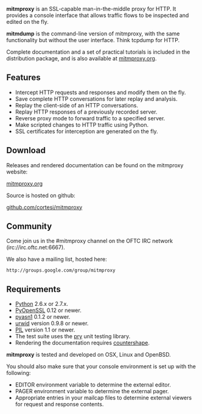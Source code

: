 __mitmproxy__ is an SSL-capable man-in-the-middle proxy for HTTP. It provides a
console interface that allows traffic flows to be inspected and edited on the
fly.

__mitmdump__ is the command-line version of mitmproxy, with the same
functionality but without the user interface. Think tcpdump for HTTP.

Complete documentation and a set of practical tutorials is included in the
distribution package, and is also available at
[mitmproxy.org](http://mitmproxy.org).


Features
--------

- Intercept HTTP requests and responses and modify them on the fly.
- Save complete HTTP conversations for later replay and analysis.
- Replay the client-side of an HTTP conversations.
- Replay HTTP responses of a previously recorded server.
- Reverse proxy mode to forward traffic to a specified server.
- Make scripted changes to HTTP traffic using Python. 
- SSL certificates for interception are generated on the fly.


Download
--------

Releases and rendered documentation can be found on the mitmproxy website:

[mitmproxy.org](http://mitmproxy.org)

Source is hosted on github: 

[github.com/cortesi/mitmproxy](http://github.com/cortesi/mitmproxy)


Community
---------

Come join us in the #mitmproxy channel on the OFTC IRC network
(irc://irc.oftc.net:6667).

We also have a mailing list, hosted here:

    http://groups.google.com/group/mitmproxy


Requirements
------------

* [Python](http://www.python.org) 2.6.x or 2.7.x.
* [PyOpenSSL](http://pypi.python.org/pypi/pyOpenSSL) 0.12 or newer.
* [pyasn1](http://pypi.python.org/pypi/pyasn1) 0.1.2 or newer.
* [urwid](http://excess.org/urwid/) version 0.9.8 or newer.
* [PIL](http://www.pythonware.com/products/pil/) version 1.1 or newer.
* The test suite uses the [pry](http://github.com/cortesi/pry) unit testing
  library.
* Rendering the documentation requires [countershape](http://github.com/cortesi/countershape).

__mitmproxy__ is tested and developed on OSX, Linux and OpenBSD. 

You should also make sure that your console environment is set up with the
following: 
    
* EDITOR environment variable to determine the external editor.
* PAGER environment variable to determine the external pager.
* Appropriate entries in your mailcap files to determine external
  viewers for request and response contents.
